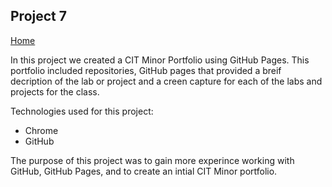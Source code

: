 ## Project 7

[Home](https://liv-edi.github.io/cit281/)

In this project we created a CIT Minor Portfolio using GitHub Pages. This portfolio included repositories, GitHub pages that provided a breif decription of the lab or project and a creen capture for each of the labs and projects for the class.

Technologies used for this project:
- Chrome
- GitHub

The purpose of this project was to gain more experince working with GitHub, GitHub Pages, and to create an intial CIT Minor portfolio.



